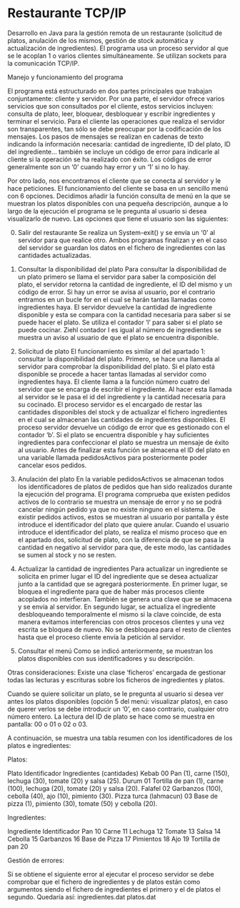 # Restaurante TCP/IP
Desarrollo en Java para la gestión remota de un restaurante (solicitud de platos, anulación de los mismos, gestión de stock automática y  actualización de ingredientes). El programa usa un proceso servidor al que se le acoplan 1 o varios clientes simultáneamente. Se utilizan sockets para la comunicación TCP/IP.


Manejo y funcionamiento del programa

El programa está estructurado en dos partes principales que trabajan conjuntamente: cliente y servidor. Por una parte, el servidor ofrece varios servicios que son consultados por el cliente, estos servicios incluyen: consulta de plato, leer, bloquear, desbloquear y escribir ingredientes y terminar el servicio. Para el cliente las operaciones que realiza el servidor son transparentes, tan sólo se debe preocupar por la codificación de los mensajes. Los pasos de mensajes se realizan en cadenas de texto indicando la información necesaria: cantidad de ingrediente, ID del plato, ID del ingrediente… también se incluye un código de error para indicarle al cliente si la operación se ha realizado con éxito. Los códigos de error generalmente son un ‘0’ cuando hay error y un ‘1’ si no lo hay.

Por otro lado, nos encontramos el cliente que se conecta al servidor y le hace peticiones. El funcionamiento del cliente se basa en un sencillo menú con 6 opciones. Decidimos añadir la función consulta de menú en la que se muestran los platos disponibles con una pequeña descripción, aunque a lo largo de la ejecución el programa se le pregunta al usuario si desea visualizarlo de nuevo. Las opciones que tiene el usuario son las siguientes:

0.	Salir del restaurante
Se realiza un System-exit() y se envía un ‘0’ al servidor para que realice otro. Ambos programas finalizan y en el caso del servidor se guardan los datos en el fichero de ingredientes con las cantidades actualizadas.

1.	Consultar la disponibilidad del plato
Para consultar la disponibilidad de un plato primero se llama el servidor para saber la composición del plato, el servidor retorna la cantidad de ingrediente, el ID del mismo y un código de error. Si hay un error se avisa al usuario, por el contrario entramos en un bucle for en el cual se harán tantas llamadas como ingredientes haya. El servidor devuelve la cantidad de ingrediente disponible y esta se compara con la cantidad necesaria para saber si se puede hacer el plato. Se utiliza el contador ‘l’ para saber si el plato se puede cocinar. Ziehl contador l es igual al número de ingredientes se muestra un aviso al usuario de que el plato se encuentra disponible.

2.	Solicitud de plato
El funcionamiento es similar al del apartado 1: consultar la disponibilidad del plato.  Primero, se hace una llamada al servidor para comprobar la disponibilidad del plato. Si el plato está disponible se procede a hacer tantas llamadas al servidor como ingredientes haya. El cliente llama a la función número cuatro del servidor que se encarga de escribir el ingrediente. Al hacer esta llamada al servidor se le pasa el id del ingrediente y la cantidad necesaria para su cocinado. El proceso servidor es el encargado de restar las cantidades disponibles del stock y de actualizar el fichero ingredientes en el cual se almacenan las cantidades de ingredientes disponibles. El proceso servidor devuelve un código de error que es gestionado con el contador ‘b’. Si el plato se encuentra disponible y hay suficientes ingredientes para confeccionar el plato se muestra un mensaje de éxito al usuario. Antes de finalizar esta función se almacena el ID del plato en una variable llamada pedidosActivos para posteriormente poder cancelar esos pedidos.
 
3.	Anulación del plato
En la variable pedidosActivos se almacenan todos los identificadores de platos de pedidos que han sido realizados durante la ejecución del programa. El programa comprueba que existen pedidos activos de lo contrario se muestra un mensaje de error y no se podrá cancelar ningún pedido ya que no existe ninguno en el sistema. De existir pedidos activos, estos se muestran al usuario por pantalla y éste introduce el identificador del plato que quiere anular.
Cuando el usuario introduce el identificador del plato, se realiza el mismo proceso que en el apartado dos, solicitud de plato, con la diferencia de que se pasa la cantidad en negativo al servidor para que, de este modo, las cantidades se sumen al stock y no se resten.

4.	Actualizar la cantidad de ingredientes
Para actualizar un ingrediente se solicita en primer lugar el ID del ingrediente que se desea actualizar junto a la cantidad que se agregará posteriormente. En primer lugar, se bloquea el ingrediente para que de haber más procesos cliente acoplados no interfieran. También se genera una clave que se almacena y se envía al servidor. En segundo lugar, se actualiza el ingrediente desbloqueando temporalmente el mismo si la clave coincide, de esta manera evitamos interferencias con otros procesos clientes y una vez escrita se bloquea de nuevo. No se desbloquea para el resto de clientes hasta que el proceso cliente envía la petición al servidor.

5.	Consultar el menú
Como se indicó anteriormente, se muestran los platos disponibles con sus identificadores y su descripción.


Otras consideraciones:
Existe una clase ‘ficheros’ encargada de gestionar todas las lecturas y escrituras sobre los ficheros de ingredientes y platos.

Cuando se quiere solicitar un plato, se le pregunta al usuario si desea ver antes los platos disponibles (opción 5 del menú: visualizar platos), en caso de querer verlos se debe introducir un ‘0’, en caso contrario, cualquier otro número entero. La lectura del ID de plato se hace como se muestra en pantalla: 00 o 01 o 02 o 03.


A continuación, se muestra una tabla resumen con los identificadores de los platos e ingredientes:

Platos:

Plato	Identificador	Ingredientes (cantidades)
Kebab	00	Pan (1), carne (150), lechuga (30), tomate (20) y salsa (25).
Durum	01	Tortilla de pan (1), carne (100), lechuga (20), tomate (20) y salsa (20).
Falafel	02	Garbanzos (100), cebolla (40), ajo (10), pimiento (30).
Pizza turca (lahmacun)	03	Base de pizza (1), pimiento (30), tomate (50) y cebolla (20).


Ingredientes:

Ingrediente	Identificador
Pan	10
Carne	11
Lechuga	12
Tomate	13
Salsa	14
Cebolla	15
Garbanzos	16
Base de Pizza	17
Pimientos	18
Ajo	19
Tortilla de pan	20


Gestión de errores:

Si se obtiene el siguiente error al ejecutar el proceso servidor se debe comprobar que el fichero de ingredientes y de platos están como argumentos siendo el fichero de ingredientes el primero y el de platos el segundo. Quedaría así: ingredientes.dat platos.dat

 
